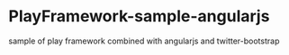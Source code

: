 PlayFramework-sample-angularjs
==============================

sample of play framework combined with angularjs and twitter-bootstrap 
